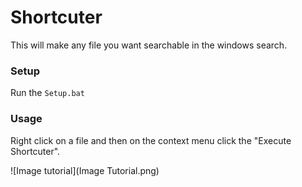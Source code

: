 # Shortcuter
This will make any file you want searchable in the windows search.

### Setup
Run the `Setup.bat`

### Usage
Right click on a file and then on the context menu click the "Execute Shortcuter".

![Image tutorial](Image Tutorial.png)
